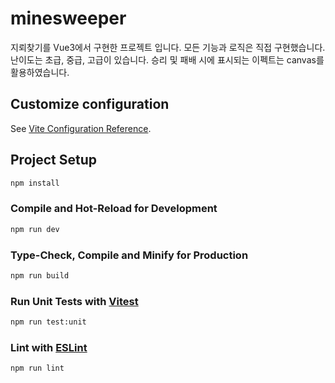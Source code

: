 # minesweeper

지뢰찾기를 Vue3에서 구현한 프로젝트 입니다. 모든 기능과 로직은 직접 구현했습니다.
난이도는 초급, 중급, 고급이 있습니다.
승리 및 패배 시에 표시되는 이펙트는 canvas를 활용하였습니다.

## Customize configuration

See [Vite Configuration Reference](https://vitejs.dev/config/).

## Project Setup

```sh
npm install
```

### Compile and Hot-Reload for Development

```sh
npm run dev
```

### Type-Check, Compile and Minify for Production

```sh
npm run build
```

### Run Unit Tests with [Vitest](https://vitest.dev/)

```sh
npm run test:unit
```

### Lint with [ESLint](https://eslint.org/)

```sh
npm run lint
```
